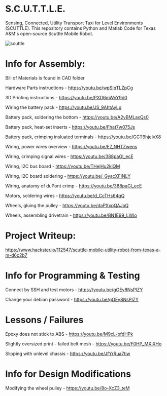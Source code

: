 # S.C.U.T.T.L.E.
Sensing, Connected, Utility Transport Taxi for Level Environments (SCUTTLE).
This repository contains Python and Matlab Code for Texas A&amp;M's open-source Scuttle Mobile Robot.

![scuttle](https://raw.githubusercontent.com/dmalawey/Scuttle/master/scuttle_rendering.png)

# Info for Assembly:
Bill of Materials is found in CAD folder

Hardware Parts instructions - https://youtu.be/wpSIqTLZpCg

3D Printing instructions - https://youtu.be/PXD6mWnY9d0

Wiring the battery pack - https://youtu.be/JS_9AhtAyLg

Battery pack, soldering the bottom - https://youtu.be/A2vBMLaxQs0

Battery pack, heat-set inserts - https://youtu.be/Fhat7w075Js

Battery pack, crimping insluated terminals  - https://youtu.be/GCT9hjeIvX8

Wiring, power wires overview - https://youtu.be/E7_NHTZwens

Wiring, crimping signal wires - https://youtu.be/388paGI_ecE

Wiring, I2C bus board - https://youtu.be/THejHu2klQM

Wiring, I2C board soldering - https://youtu.be/_GyacXFINLY

Wiring, anatomy of duPont crimp - https://youtu.be/388paGI_ecE

Motors, soldering wires - https://youtu.be/d_CcTHs64qQ

Wheels, gluing the pulley - https://youtu.be/daPXxpQAJaQ

Wheels, assembling drivetrain - https://youtu.be/BN1E99_LWlo

# Project Writeup:
https://www.hackster.io/112547/scuttle-mobile-utility-robot-from-texas-a-m-d6c2b7

# Info for Programming & Testing

Connect by SSH and test motors - https://youtu.be/gOEy8NsPlZY

Change your debian password - https://youtu.be/gOEy8NsPlZY

# Lessons / Failures

Epoxy does not stick to ABS - https://youtu.be/M9cL-bfdHPk

Slightly oversized print - failed belt mesh - https://youtu.be/F0HP_MXiXHo

Slipping with unlevel chassis - https://youtu.be/JfYrRua7tiw

# Info for Design Modifications

Modifying the wheel pulley - https://youtu.be/8o-XcZ3_teM

